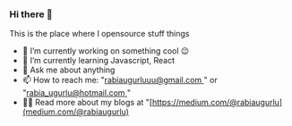 ### Hi there 👋

This is the place where I opensource stuff  things 

- 🔭 I’m currently working on something cool 😉
- 🌱 I’m currently learning Javascript, React
- 💬 Ask me about anything
- 📫 How to reach me: "[rabiaugurluuu@gmail.com ](rabiaugurluuu@gmail.com)" or "[rabia_ugurlu@hotmail.com ](rabia_ugurluu@hotmail.com)"
- 👨‍💻  Read more about my blogs at "[https://medium.com/@rabiaugurlu](medium.com/@rabiaugurlu)




